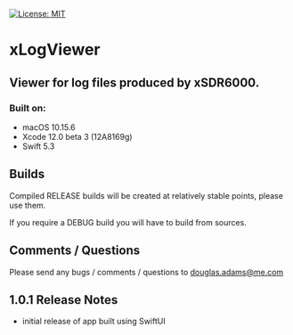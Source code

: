 [![License: MIT](https://img.shields.io/badge/License-MIT-yellow.svg)](https://en.wikipedia.org/wiki/MIT_License)

# xLogViewer
## Viewer for log files produced by xSDR6000.


### Built on:

*  macOS 10.15.6
*  Xcode 12.0 beta 3 (12A8169g)
*  Swift 5.3


## Builds

Compiled RELEASE builds will be created at relatively stable points, please use them.  

If you require a DEBUG build you will have to build from sources. 


## Comments / Questions

Please send any bugs / comments / questions to douglas.adams@me.com



## 1.0.1 Release Notes

* initial release of app built using SwiftUI
